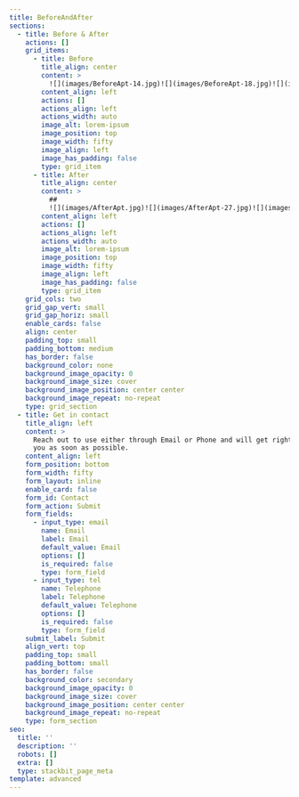 ```yaml
---
title: BeforeAndAfter
sections:
  - title: Before & After
    actions: []
    grid_items:
      - title: Before
        title_align: center
        content: >
          ![](images/BeforeApt-14.jpg)![](images/BeforeApt-18.jpg)![](images/square-olive.jpg)
        content_align: left
        actions: []
        actions_align: left
        actions_width: auto
        image_alt: lorem-ipsum
        image_position: top
        image_width: fifty
        image_align: left
        image_has_padding: false
        type: grid_item
      - title: After
        title_align: center
        content: >
          ##
          ![](images/AfterApt.jpg)![](images/AfterApt-27.jpg)![](images/smart-saturn.jpg)
        content_align: left
        actions: []
        actions_align: left
        actions_width: auto
        image_alt: lorem-ipsum
        image_position: top
        image_width: fifty
        image_align: left
        image_has_padding: false
        type: grid_item
    grid_cols: two
    grid_gap_vert: small
    grid_gap_horiz: small
    enable_cards: false
    align: center
    padding_top: small
    padding_bottom: medium
    has_border: false
    background_color: none
    background_image_opacity: 0
    background_image_size: cover
    background_image_position: center center
    background_image_repeat: no-repeat
    type: grid_section
  - title: Get in contact
    title_align: left
    content: >
      Reach out to use either through Email or Phone and will get right back to
      you as soon as possible. 
    content_align: left
    form_position: bottom
    form_width: fifty
    form_layout: inline
    enable_card: false
    form_id: Contact
    form_action: Submit
    form_fields:
      - input_type: email
        name: Email
        label: Email
        default_value: Email
        options: []
        is_required: false
        type: form_field
      - input_type: tel
        name: Telephone
        label: Telephone
        default_value: Telephone
        options: []
        is_required: false
        type: form_field
    submit_label: Submit
    align_vert: top
    padding_top: small
    padding_bottom: small
    has_border: false
    background_color: secondary
    background_image_opacity: 0
    background_image_size: cover
    background_image_position: center center
    background_image_repeat: no-repeat
    type: form_section
seo:
  title: ''
  description: ''
  robots: []
  extra: []
  type: stackbit_page_meta
template: advanced
---
```

